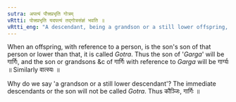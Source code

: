 ```yaml
---
sutra: अपत्यं पौत्त्रप्रभृति गोत्रम्
vRtti: पोत्त्रप्रभृति यदपत्यं तद्गोत्रसंज्ञं भवति ॥
vRtti_eng: "A descendant, being a grandson or a still lower offspring, is called _Gotra_."
---
```

When an offspring, with reference to a person, is the son's son of that person or lower than that, it is called _Gotra_. Thus the son of '_Garga_' will be गार्गिः, and the son or grandsons &c of गार्गिः with reference to _Garga_ will be गार्ग्यः ॥ Similarly वात्स्यः ॥

Why do we say 'a grandson or a still lower descendant'? The immediate descendants or the son will not be called _Gotra_. Thus कौञ्जिः, गार्गिः ॥
